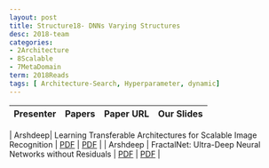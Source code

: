 ```yaml
---
layout: post
title: Structure18- DNNs Varying Structures
desc: 2018-team
categories:
- 2Architecture
- 8Scalable
- 7MetaDomain
term: 2018Reads
tags: [ Architecture-Search, Hyperparameter, dynamic] 
---
```



| Presenter | Papers | Paper URL| Our Slides |
| -----: | ---------------------------: | :----- | :----- |
<!--header-->
|  Arshdeep| Learning Transferable Architectures for Scalable Image Recognition  | [PDF](https://arxiv.org/abs/1707.07012) |  [PDF]({{site.baseurl}}/MoreTalksTeam18/Arsh18-NAStransferable.pdf) | 
| Arshdeep | FractalNet: Ultra-Deep Neural Networks without Residuals | [PDF](https://arxiv.org/abs/1605.07648) |  [PDF]({{site.baseurl}}/MoreTalksTeam18/Arsh18-FractalNet.pdf) | 

